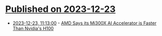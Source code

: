 # [Published on 2023-12-23](index.md)

* [2023-12-23, 11:13:00](https://soylentnews.org/article.pl?sid=23/12/22/0240208&from=rss) - [AMD Says its Mi300X AI Accelerator is Faster Than Nvidia's H100](https://soylentnews.org/article.pl?sid=23/12/22/0240208&from=rss)
